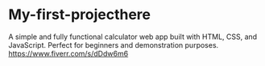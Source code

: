 # My-first-projecthere
A simple and fully functional calculator web app built with HTML, CSS, and JavaScript. Perfect for beginners and demonstration purposes.
https://www.fiverr.com/s/dDdw6m6
